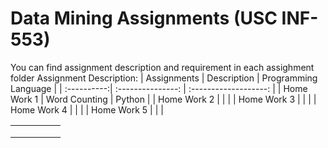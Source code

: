 # Data Mining Assignments (USC INF-553)
You can find assignment description and requirement in each assighment folder
Assignment Description: 
| Assignments | Description       | Programming Language  |
| :----------:| :---------------: | :-------------------: |
| Home Work 1 | Word Counting     | Python                |
| Home Work 2 |                   |                       |
| Home Work 3 |                   |                       |
| Home Work 4 |                   |                       |
| Home Work 5 |                   |                       |

|   |   |   |   |   |
|---|---|---|---|---|
|   |   |   |   |   |
|   |   |   |   |   |
|   |   |   |   |   |
